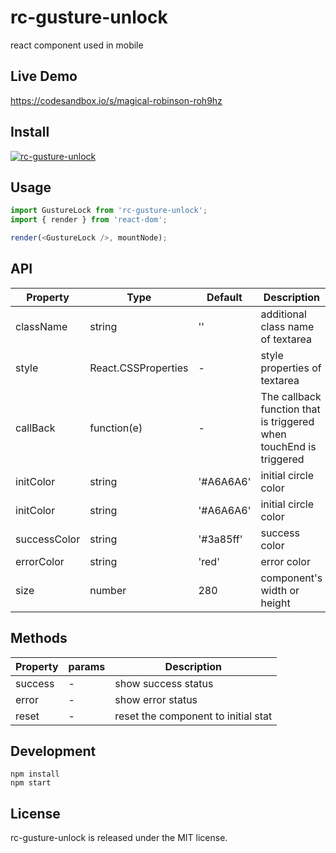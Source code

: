 # rc-gusture-unlock
react component used in mobile

<!-- [![NPM version][npm-image]][npm-url] [![dumi](https://img.shields.io/badge/docs%20by-dumi-blue?style=flat-square)](https://github.com/umijs/dumi) [![npm download][download-image]][download-url] [![build status][github-actions-image]][github-actions-url] [![Codecov][codecov-image]][codecov-url] [![bundle size][bundlephobia-image]][bundlephobia-url]

[npm-image]: http://img.shields.io/npm/v/rc-gusture-unlock.svg?style=flat-square
[npm-url]: http://npmjs.org/package/rc-gusture-unlock
[github-actions-image]: https://github.com/react-component/textarea/workflows/CI/badge.svg
[github-actions-url]: https://github.com/react-component/textarea/actions
[codecov-image]: https://img.shields.io/codecov/c/github/react-component/textarea/master.svg?style=flat-square
[codecov-url]: https://codecov.io/gh/react-component/textarea/branch/master
[download-image]: https://img.shields.io/npm/dm/rc-gusture-unlock.svg?style=flat-square
[download-url]: https://npmjs.org/package/rc-gusture-unlock
[bundlephobia-url]: https://bundlephobia.com/result?p=rc-gusture-unlock
[bundlephobia-image]: https://badgen.net/bundlephobia/minzip/rc-gusture-unlock
 -->
## Live Demo

https://codesandbox.io/s/magical-robinson-roh9hz

## Install

[![rc-gusture-unlock](https://nodei.co/npm/rc-gusture-unlock.png)](https://npmjs.org/package/rc-gusture-unlock)

## Usage

```js
import GustureLock from 'rc-gusture-unlock';
import { render } from 'react-dom';

render(<GustureLock />, mountNode);
```

## API

| Property     | Type                        | Default     | Description                                                                                    |
| ------------ | --------------------------- | ----------- | ---------------------------------------------------------------------------------------------- |
| className    | string                      | ''          | additional class name of textarea                                                              |
| style        | React.CSSProperties         | -           | style properties of textarea                                                                   |
| callBack     | function(e)                 | -           | The callback function that is triggered when touchEnd is triggered                             |
| initColor    | string                      | '#A6A6A6'   | initial circle color                                                                           |
| initColor    | string                      | '#A6A6A6'   | initial circle color                                                                           |
| successColor | string                      | '#3a85ff'   | success color                                                                                  |
| errorColor   | string                      | 'red'       | error color                                                                                    |
| size         | number                      | 280         | component's width or height                                                                    |

## Methods

| Property     | params     | Description                                                                                    |
| ------------ | ---------- | ---------------------------------------------------------------------------------------------- |
| success      | -          | show success status                                                                            |
| error        | -          | show error status                                                                              |
| reset        | -          | reset the component to initial stat                                                            |

## Development

```
npm install
npm start
```

## License

rc-gusture-unlock is released under the MIT license.
